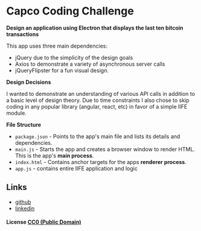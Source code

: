 # Capco Coding Challenge

**Design an application using Electron that displays the last ten bitcoin transactions**

This app uses three main dependencies:
 - jQuery due to the simplicity of the design goals
 - Axios to demonstrate a variety of asynchronous server calls
 - jQueryFlipster for a fun visual design.

**Design Decisions**

I wanted to demonstrate an understanding of various API calls in addition
to a basic level of design theory. Due to time constraints I also chose to skip
coding in any popular library (angular, react, etc) in favor of a simple
IIFE module.

**File Structure**

- `package.json` - Points to the app's main file and lists its details and dependencies.
- `main.js` - Starts the app and creates a browser window to render HTML. This is the app's **main process**.
- `index.html` - Contains anchor targets for the apps **renderer process**.
- `app.js` - contains entire IIFE application and logic

## Links

- [github](https://github.com/ProductivePerson)
- [linkedin](https://www.linkedin.com/)

#### License [CC0 (Public Domain)](LICENSE.md)
